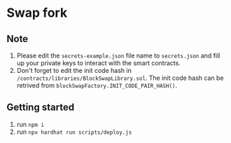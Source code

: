 # Swap fork 

## Note
1. Please edit the `secrets-example.json` file name to `secrets.json` and fill up your private keys to interact with the smart contracts.
2. Don't forget to edit the init code hash in `/contracts/libraries/BlockSwapLibrary.sol`. The init code hash can be retrived from `blockSwapFactory.INIT_CODE_PAIR_HASH()`. 

## Getting started
1. run `npm i`
2. run `npx hardhat run scripts/deploy.js`